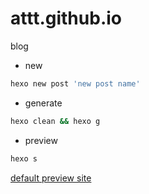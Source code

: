 # attt.github.io
blog
 
- new
```bash
hexo new post 'new post name'
```

- generate
```bash
hexo clean && hexo g
```

- preview
```bash
hexo s
```
[default preview site](http://localhost:4000)

